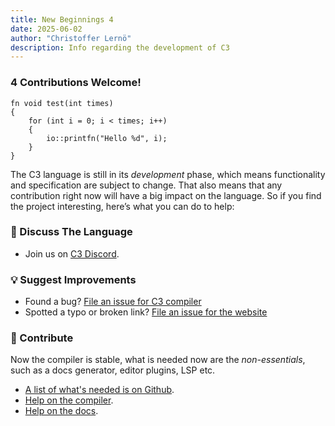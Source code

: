 ```yaml
---
title: New Beginnings 4
date: 2025-06-02
author: "Christoffer Lernö"
description: Info regarding the development of C3
---
```


### 4 Contributions Welcome!


```c3
fn void test(int times)
{
    for (int i = 0; i < times; i++)
    {
        io::printfn("Hello %d", i);
    }
}
```

The C3 language is still in its *development* phase, which means
functionality and specification are subject to change. That also means
that any contribution right now will have a big impact on the language.
So if you find the project interesting, here’s what you can do to help:

### 💬 Discuss The Language

- Join us on [C3 Discord](https://discord.gg/qN76R87).

### 💡 Suggest Improvements
- Found a bug? [File an issue for C3 compiler](https://github.com/c3lang/c3c/issues/new)
- Spotted a typo or broken link? [File an issue for the website](https://github.com/c3lang/c3-web/issues/new)

### 💪 Contribute

Now the compiler is stable, what is needed now are the *non-essentials*, such as a docs generator, editor plugins, LSP etc.

- [A list of what's needed is on Github](https://github.com/c3lang/c3c/issues/1456).
- [Help on the compiler](https://github.com/c3lang/c3c).
- [Help on the docs](https://github.com/c3lang/c3-web).

